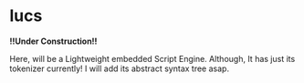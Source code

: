 # lucs
**!!Under Construction!!**

Here, will be a Lightweight embedded Script Engine. Although, It has just its tokenizer currently! I will add its abstract syntax tree asap.
